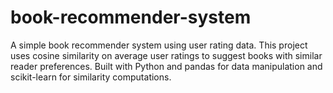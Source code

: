 # book-recommender-system
A simple book recommender system using user rating data. This project uses cosine similarity on average user ratings to suggest books with similar reader preferences. Built with Python and pandas for data manipulation and scikit-learn for similarity computations.
